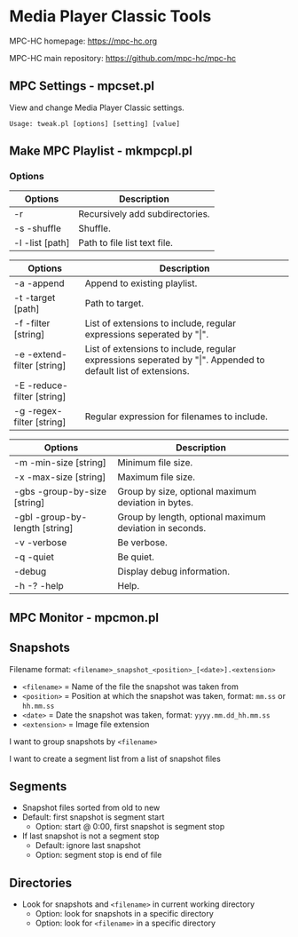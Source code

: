 # Media Player Classic Tools

MPC-HC homepage: https://mpc-hc.org

MPC-HC main repository: https://github.com/mpc-hc/mpc-hc

## MPC Settings - mpcset.pl

View and change Media Player Classic settings.

```
Usage: tweak.pl [options] [setting] [value]
```

## Make MPC Playlist - mkmpcpl.pl

### Options

Options | Description
------- | -----------
-r | Recursively add subdirectories.
-s -shuffle | Shuffle.
-l -list [path] | Path to file list text file.

Options | Description
------- | -----------
-a -append | Append to existing playlist.
-t -target [path] | Path to target.
-f -filter [string] | List of extensions to include, regular expressions seperated by "\|".
-e -extend-filter [string] | List of extensions to include, regular expressions seperated by "\|". Appended to default list of extensions.
-E -reduce-filter [string] |
-g -regex-filter [string] | Regular expression for filenames to include.

Options | Description
------- | -----------
-m -min-size [string] | Minimum file size.
-x -max-size [string] | Maximum file size.
-gbs -group-by-size [string] | Group by size, optional maximum deviation in bytes.
-gbl -group-by-length [string] | Group by length, optional maximum deviation in seconds.
-v -verbose | Be verbose.
-q -quiet | Be quiet.
-debug | Display debug information.
-h -? -help | Help.

## MPC Monitor - mpcmon.pl

Snapshots
---------
Filename format: `<filename>_snapshot_<position>_[<date>].<extension>`

- `<filename>` = Name of the file the snapshot was taken from
- `<position>` = Position at which the snapshot was taken, format: `mm.ss` or `hh.mm.ss`
- `<date>` = Date the snapshot was taken, format: `yyyy.mm.dd_hh.mm.ss`
- `<extension>` = Image file extension

I want to group snapshots by `<filename>`

I want to create a segment list from a list of snapshot files

Segments
--------
- Snapshot files sorted from old to new
- Default: first snapshot is segment start
  - Option: start @ 0:00, first snapshot is segment stop
- If last snapshot is not a segment stop
  - Default: ignore last snapshot
  - Option: segment stop is end of file

Directories
-----------
- Look for snapshots and `<filename>` in current working directory
  - Option: look for snapshots in a specific directory
  - Option: look for `<filename>` in a specific directory
